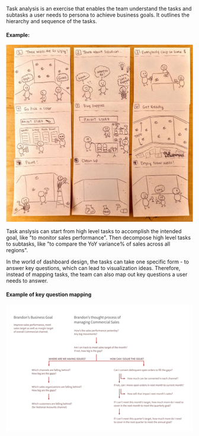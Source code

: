 Task analysis is an exercise that enables the team understand the tasks and subtasks a user needs to persona to achieve business goals. It outlines the hierarchy and sequence of the tasks. 

#### Example:

![Task Analysis Example](/images/task-analysis.jpeg?raw=true "Task Analysis Example")


Task anslysis can start from high level tasks to accomplish the intended goal, like "to monitor sales performance". Then decompose high level tasks to subtasks, like "to compare the YoY variance% of sales across all regions". 

In the world of dashboard design, the tasks can take one specific form - to answer key questions, which can lead to visualization ideas. Therefore, instead of mapping tasks, the team can also map out key questions a user needs to answer. 

#### Example of key question mapping

![Key Question Mapping](/images/path-of-questions.png?raw=true "Key Question Mapping")
